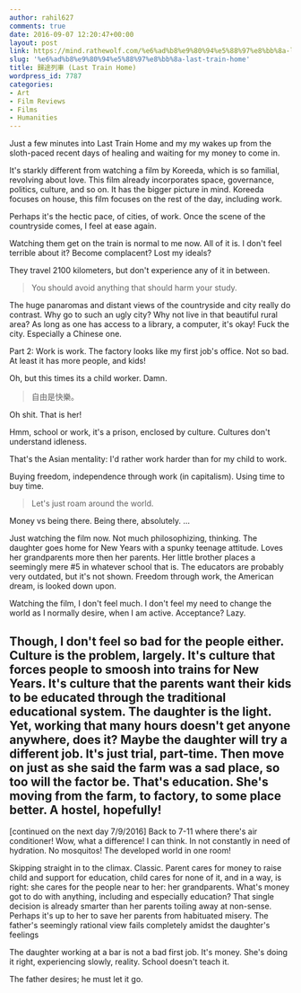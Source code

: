 ```yaml
---
author: rahil627
comments: true
date: 2016-09-07 12:20:47+00:00
layout: post
link: https://mind.rathewolf.com/%e6%ad%b8%e9%80%94%e5%88%97%e8%bb%8a-last-train-home/
slug: '%e6%ad%b8%e9%80%94%e5%88%97%e8%bb%8a-last-train-home'
title: 歸途列車 (Last Train Home)
wordpress_id: 7787
categories:
- Art
- Film Reviews
- Films
- Humanities
---
```


Just a few minutes into Last Train Home and my my wakes up from the sloth-paced recent days of healing and waiting for my money to come in.

It's starkly different from watching a film by Koreeda, which is so familial, revolving about love. This film already incorporates space, governance, politics, culture, and so on. It has the bigger picture in mind. Koreeda focuses on house, this film focuses on the rest of the day, including work.

Perhaps it's the hectic pace, of cities, of work. Once the scene of the countryside comes, I feel at ease again.

Watching them get on the train is normal to me now. All of it is. I don't feel terrible about it? Become complacent? Lost my ideals?

They travel 2100 kilometers, but don't experience any of it in between.



<blockquote>You should avoid anything that should harm your study.</blockquote>



The huge panaromas and distant views of the countryside and city really do contrast. Why go to such an ugly city? Why not live in that beautiful rural area? As long as one has access to a library, a computer, it's okay! Fuck the city. Especially a Chinese one.

Part 2:
Work is work. The factory looks like my first job's office. Not so bad. At least it has more people, and kids!

Oh, but this times its a child worker. Damn.



<blockquote>自由是快樂。</blockquote>



Oh shit. That is her!

Hmm, school or work, it's a prison, enclosed by culture. Cultures don't understand idleness.

That's the Asian mentality: I'd rather work harder than for my child to work.

Buying freedom, independence through work (in capitalism). Using time to buy time.



<blockquote>Let's just roam around the world.</blockquote>



Money vs being there. Being there, absolutely.
...

Just watching the film now. Not much philosophizing, thinking. The daughter goes home for New Years with a spunky teenage attitude. Loves her grandparents more then her parents. Her little brother places a seemingly mere #5 in whatever school that is. The educators are probably very outdated, but it's not shown. Freedom through work, the American dream, is looked down upon.

Watching the film, I don't feel much. I don't feel my need to change the world as I normally desire, when I am active. Acceptance? Lazy.

Though, I don't feel so bad for the people either. Culture is the problem, largely. It's culture that forces people to smoosh into trains for New Years. It's culture that the parents want their kids to be educated through the traditional educational system. The daughter is the light. Yet, working that many hours doesn't get anyone anywhere, does it? Maybe the daughter will try a different job. It's just trial, part-time. Then move on just as she said the farm was a sad place, so too will the factor be. That's education. She's moving from the farm, to factory, to some place better. A hostel, hopefully!
--

[continued on the next day 7/9/2016]
Back to 7-11 where there's air conditioner! Wow, what a difference! I can think. In not constantly in need of hydration. No mosquitos! The developed world in one room!

Skipping straight in to the climax. Classic. Parent cares for money to raise child and support for education, child cares for none of it, and in a way, is right: she cares for the people near to her: her grandparents. What's money got to do with anything, including and especially education? That single decision is already smarter than her parents toiling away at non-sense. Perhaps it's up to her to save her parents from habituated misery. The father's seemingly rational view fails completely amidst the daughter's feelings

The daughter working at a bar is not a bad first job. It's money. She's doing it right, experiencing slowly, reality. School doesn't teach it.

The father desires; he must let it go.
